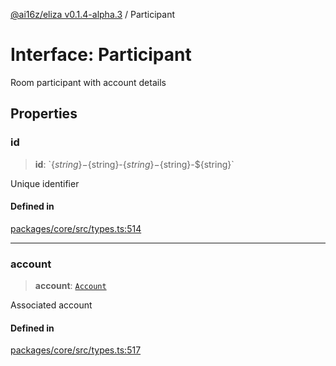 [@ai16z/eliza v0.1.4-alpha.3](../index.md) / Participant

# Interface: Participant

Room participant with account details

## Properties

### id

> **id**: \`$\{string\}-$\{string\}-$\{string\}-$\{string\}-$\{string\}\`

Unique identifier

#### Defined in

[packages/core/src/types.ts:514](https://github.com/Ungate-Ai/chitti/blob/main/packages/core/src/types.ts#L514)

***

### account

> **account**: [`Account`](Account.md)

Associated account

#### Defined in

[packages/core/src/types.ts:517](https://github.com/Ungate-Ai/chitti/blob/main/packages/core/src/types.ts#L517)
